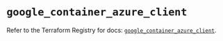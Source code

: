 # `google_container_azure_client`

Refer to the Terraform Registry for docs: [`google_container_azure_client`](https://registry.terraform.io/providers/hashicorp/google/6.4.0/docs/resources/container_azure_client).
